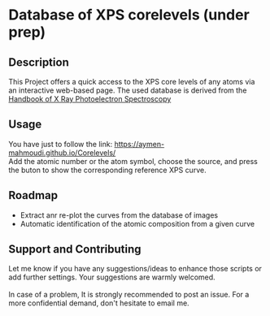 # Database of XPS corelevels (under prep)

## Description
This Project offers a quick access to the XPS core levels of any atoms via an interactive web-based page. The used database is derived from the <a href="https://www.amazon.com/Handbook-Ray-Photoelectron-Spectroscopy-624755/dp/0962702625" target="_blank">Handbook of X Ray Photoelectron Spectroscopy</a>  

## Usage
You have just to follow the link: https://aymen-mahmoudi.github.io/Corelevels/
<br>
Add the atomic number or the atom symbol, choose the source, and press the buton to show the corresponding reference XPS curve.

## Roadmap
 <ul>
  <li>Extract anr re-plot the curves from the database of images</li>
  <li>Automatic identification of the atomic composition from a given curve</li>
</ul> 

## Support and Contributing
Let me know if you have any suggestions/ideas to enhance those scripts or add further settings. Your suggestions are warmly welcomed.
<br><br>
In case of a problem, It is strongly recommended to post an issue. For a more confidential demand, don't hesitate to email me.



